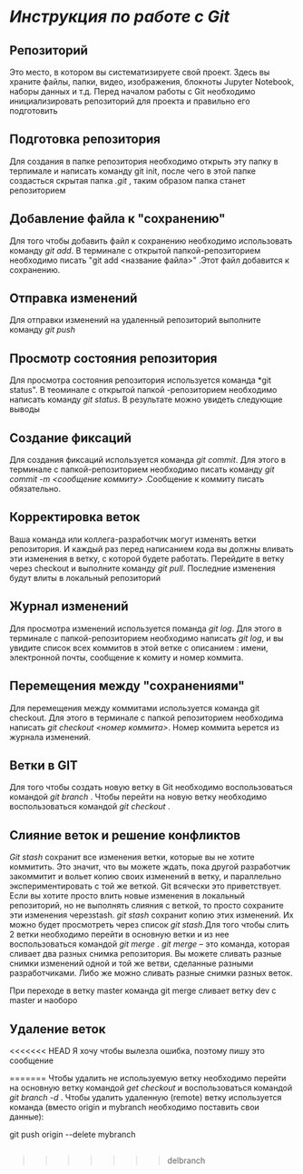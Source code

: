 # __*Инструкция по работе с Git*__
## Репозиторий
Это место, в котором вы систематизируете свой проект. Здесь вы храните файлы, папки, видео, изображения, блокноты Jupyter Notebook, наборы данных и т.д. Перед началом работы с Git необходимо инициализировать репозиторий для проекта и правильно его подготовить
## Подготовка репозитория
Для создания в папке репозитория необходимо открыть эту папку в терпимале и написать команду git init, после чего в этой папке создасться скрытая папка *.git* , таким образом папка станет репозиторием 
## Добавление файла к "сохранению"
Для того чтобы добавить файл к сохранению необходимо использовать команду *git add*. В терминале с открытой папкой-репозиторием необходимо писать "git add <название файла>" .Этот файл добавится к сохранению.
## Отправка изменений
Для отправки изменений на удаленный репозиторий выполните команду *git push*
## Просмотр состояния репозитория
Для просмотра состояния репозитория используется команда *git status". В теоминале с открытой папкой -репозиторием необходимо написать команду *git status*. В результате можно увидеть следующие выводы
## Создание фиксаций
Для создания фиксаций используется команда *git commit*. Для этого в терминале с папкой-репозиторием необходимо писать команду *git commit -m <сообщение коммиту>* .Сообщение к коммиту писать обязательно.
## Корректировка веток
Ваша команда или коллега-разработчик могут изменять ветки репозитория. И каждый раз перед написанием кода вы должны вливать эти изменения в ветку, с которой будете работать. Перейдите в ветку через checkout и выполните команду *git pull*. Последние изменения будут влиты в локальный репозиторий
## Журнал изменений
Для просмотра изменений используется поманда *git log*. Для этого в терминале с папкой-репозиторием необходимо написать *git log*, и вы увидите список всех коммитов в этой ветке с описанием : имени, электронной почты, сообщение к комиту и номер коммита.
## Перемещения между "сохранениями"
Для перемещения между коммитами используется команда git checkout. Для этого в терминале с папкой репозиторием необходима написать *git checkout <номер коммита>*. Номер коммита ьерется из журнала изменений.
## Ветки в GIT
Для того чтобы создать новую ветку в Git необходимо воспользоваться командой *git branch <name>*. Чтобы перейти на новую ветку необходимо воспользоваться командой *git checkout <name>*.
## Слияние веток и решение конфликтов
*Git stash* сохранит все изменения ветки, которые вы не хотите коммитить. Это значит, что вы можете ждать, пока другой разработчик закоммитит и вольет копию своих изменений в ветку, и параллельно экспериментировать с той же веткой. Git всячески это приветствует. Если вы хотите просто влить новые изменения в локальный репозиторий, но не выполнять слияния с веткой, то просто сохраните эти изменения черезstash. *git stash* сохранит копию этих изменений. Их можно будет просмотреть через список *git stash*.Для того чтобы слить 2 ветки необходимо перейти в основную ветки и из нее воспользоваться командой *git merge <name>*.
*git merge* – это команда, которая сливает два разных снимка репозитория. Вы можете сливать разные снимки изменений одной и той же ветви, сделанные разными разработчиками. Либо же можно сливать разные снимки разных веток.

При переходе в ветку master команда git merge сливает ветку dev с master и наоборо
## Удаление веток
<<<<<<< HEAD
Я хочу чтобы вылезла ошибка, поэтому пишу это сообщение 

=======
Чтобы удалить не используемую ветку необходимо перейти на основную ветку командой *get checkout <name>* и  воспользоваться командой *git branch -d <name>*. 
Чтобы удалить удаленную (remote) ветку используется команда (вместо origin и mybranch необходимо поставить свои данные):

git push origin --delete mybranch
##
>>>>>>> delbranch
